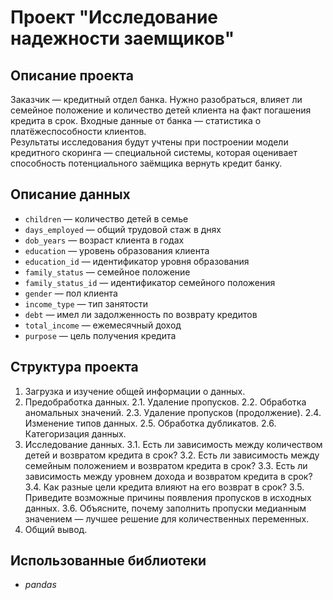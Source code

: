 # Проект "Исследование надежности заемщиков"

## Описание проекта
Заказчик — кредитный отдел банка. Нужно разобраться, влияет ли семейное положение и количество детей клиента на факт погашения кредита в срок. Входные данные от банка — статистика о платёжеспособности клиентов.<br>
Результаты исследования будут учтены при построении модели кредитного скоринга — специальной системы, которая оценивает способность потенциального заёмщика вернуть кредит банку.

## Описание данных
- `children` — количество детей в семье
- `days_employed` — общий трудовой стаж в днях
- `dob_years` — возраст клиента в годах
- `education` — уровень образования клиента
- `education_id` — идентификатор уровня образования
- `family_status` — семейное положение
- `family_status_id` — идентификатор семейного положения
- `gender` — пол клиента
- `income_type` — тип занятости
- `debt` — имел ли задолженность по возврату кредитов
- `total_income` — ежемесячный доход
- `purpose` — цель получения кредита

## Структура проекта
1. Загрузка и изучение общей информации о данных.
2. Предобработка данных.
 2.1.  Удаление пропусков.
 2.2.  Обработка аномальных значений.
 2.3.  Удаление пропусков (продолжение).
 2.4.  Изменение типов данных.
 2.5.  Обработка дубликатов.
 2.6.  Категоризация данных.
3. Исследование данных.
 3.1. Есть ли зависимость между количеством детей и возвратом кредита в срок?
 3.2. Есть ли зависимость между семейным положением и возвратом кредита в срок?
 3.3. Есть ли зависимость между уровнем дохода и возвратом кредита в срок?
 3.4. Как разные цели кредита влияют на его возврат в срок?
 3.5. Приведите возможные причины появления пропусков в исходных данных.
 3.6. Объясните, почему заполнить пропуски медианным значением — лучшее решение для количественных переменных.
4. Общий вывод.

## Использованные библиотеки
- *pandas*
